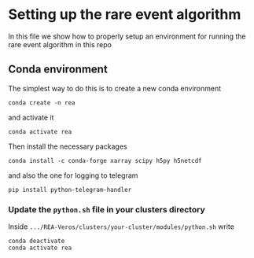 # Setting up the rare event algorithm

In this file we show how to properly setup an environment for running the rare event algorithm in this repo

## Conda environment

The simplest way to do this is to create a new conda environment

```conda create -n rea```

and activate it

```conda activate rea```

Then install the necessary packages

```conda install -c conda-forge xarray scipy h5py h5netcdf```

and also the one for logging to telegram

```pip install python-telegram-handler```

### Update the `python.sh` file in your clusters directory

Inside `.../REA-Veros/clusters/your-cluster/modules/python.sh` write

```
conda deactivate
conda activate rea
```